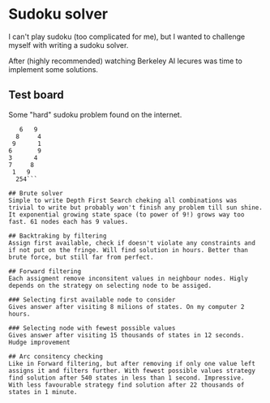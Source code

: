 # Sudoku solver
I can't play sudoku (too complicated for me), but I wanted to challenge myself with writing a sudoku solver.

After (highly recommended) watching Berkeley AI lecures was time to implement some solutions.

## Test board
Some "hard" sudoku problem found on the internet.

```    376
   6   9
  8     4
 9      1
6       9
3      4
7     8
 1   9
  254```

## Brute solver
Simple to write Depth First Search cheking all combinations was trivial to write but probably won't finish any problem till sun shine. It exponential growing state space (to power of 9!) grows way too fast. 61 nodes each has 9 values.

## Backtraking by filtering
Assign first available, check if doesn't violate any constraints and if not put on the fringe. Will find solution in hours. Better than brute force, but still far from perfect.

## Forward filtering
Each assigment remove inconsitent values in neighbour nodes. Higly depends on the strategy on selecting node to be assiged.

### Selecting first available node to consider
Gives answer after visiting 8 milions of states. On my computer 2 hours.

### Selecting node with fewest possible values
Gives answer after visiting 15 thousands of states in 12 seconds. Hudge improvement

## Arc consitency checking
Like in Forward filtering, but after removing if only one value left assigns it and filters further. With fewest possible values strategy find solution after 540 states in less than 1 second. Impressive.
With less favourable strategy find solution after 22 thousands of states in 1 minute.
